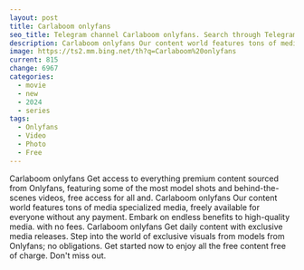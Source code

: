 ```yaml
---
layout: post
title: Carlaboom onlyfans
seo_title: Telegram channel Carlaboom onlyfans. Search through Telegram channels. Catalog of telegram channels.
description: Carlaboom onlyfans Our content world features tons of media specialized media, freely available for everyone without any payment
image: https://ts2.mm.bing.net/th?q=Carlaboom%20onlyfans
current: 815
change: 6967
categories:
  - movie
  - new
  - 2024
  - series
tags: 
  - Onlyfans
  - Video
  - Photo
  - Free
---
```


Carlaboom onlyfans Get access to everything premium content sourced from Onlyfans, featuring some of the most model shots and behind-the-scenes videos, free access for all and. Carlaboom onlyfans Our content world features tons of media specialized media, freely available for everyone without any payment. Embark on endless benefits to high-quality media. with no fees. Carlaboom onlyfans Get daily content with exclusive media releases. Step into the world of exclusive visuals from models from Onlyfans; no obligations. Get started now to enjoy all the free content free of charge. Don't miss out.

